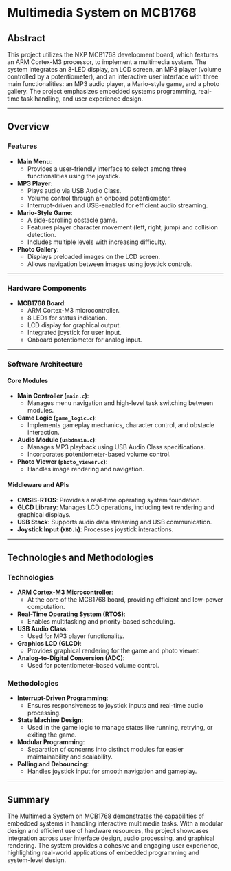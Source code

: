 # Multimedia System on MCB1768

## Abstract
This project utilizes the NXP MCB1768 development board, which features an ARM Cortex-M3 processor, to implement a multimedia system. The system integrates an 8-LED display, an LCD screen, an MP3 player (volume controlled by a potentiometer), and an interactive user interface with three main functionalities: an MP3 audio player, a Mario-style game, and a photo gallery. The project emphasizes embedded systems programming, real-time task handling, and user experience design.

---

## Overview

### Features
- **Main Menu**:
  - Provides a user-friendly interface to select among three functionalities using the joystick.
- **MP3 Player**:
  - Plays audio via USB Audio Class.
  - Volume control through an onboard potentiometer.
  - Interrupt-driven and USB-enabled for efficient audio streaming.
- **Mario-Style Game**:
  - A side-scrolling obstacle game.
  - Features player character movement (left, right, jump) and collision detection.
  - Includes multiple levels with increasing difficulty.
- **Photo Gallery**:
  - Displays preloaded images on the LCD screen.
  - Allows navigation between images using joystick controls.

---

### Hardware Components
- **MCB1768 Board**:
  - ARM Cortex-M3 microcontroller.
  - 8 LEDs for status indication.
  - LCD display for graphical output.
  - Integrated joystick for user input.
  - Onboard potentiometer for analog input.

---

### Software Architecture

#### Core Modules
- **Main Controller (`main.c`)**:
  - Manages menu navigation and high-level task switching between modules.
- **Game Logic (`game_logic.c`)**:
  - Implements gameplay mechanics, character control, and obstacle interaction.
- **Audio Module (`usbdmain.c`)**:
  - Manages MP3 playback using USB Audio Class specifications.
  - Incorporates potentiometer-based volume control.
- **Photo Viewer (`photo_viewer.c`)**:
  - Handles image rendering and navigation.

#### Middleware and APIs
- **CMSIS-RTOS**: Provides a real-time operating system foundation.
- **GLCD Library**: Manages LCD operations, including text rendering and graphical displays.
- **USB Stack**: Supports audio data streaming and USB communication.
- **Joystick Input (`KBD.h`)**: Processes joystick interactions.

---

## Technologies and Methodologies

### Technologies
- **ARM Cortex-M3 Microcontroller**:
  - At the core of the MCB1768 board, providing efficient and low-power computation.
- **Real-Time Operating System (RTOS)**:
  - Enables multitasking and priority-based scheduling.
- **USB Audio Class**:
  - Used for MP3 player functionality.
- **Graphics LCD (GLCD)**:
  - Provides graphical rendering for the game and photo viewer.
- **Analog-to-Digital Conversion (ADC)**:
  - Used for potentiometer-based volume control.

### Methodologies
- **Interrupt-Driven Programming**:
  - Ensures responsiveness to joystick inputs and real-time audio processing.
- **State Machine Design**:
  - Used in the game logic to manage states like running, retrying, or exiting the game.
- **Modular Programming**:
  - Separation of concerns into distinct modules for easier maintainability and scalability.
- **Polling and Debouncing**:
  - Handles joystick input for smooth navigation and gameplay.

---

## Summary
The Multimedia System on MCB1768 demonstrates the capabilities of embedded systems in handling interactive multimedia tasks. With a modular design and efficient use of hardware resources, the project showcases integration across user interface design, audio processing, and graphical rendering. The system provides a cohesive and engaging user experience, highlighting real-world applications of embedded programming and system-level design.
